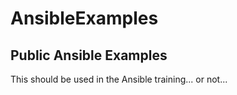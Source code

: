 # AnsibleExamples
## Public Ansible Examples
This should be used in the Ansible training... or not...
